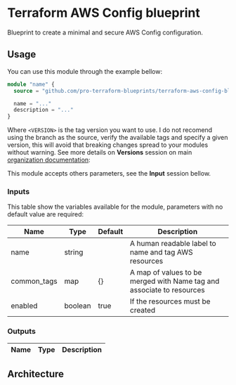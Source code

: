 # Terraform AWS Config blueprint

Blueprint to create a minimal and secure AWS Config configuration.

## Usage

You can use this module through the example bellow:

```terraform
module "name" {
  source = "github.com/pro-terraform-blueprints/terraform-aws-config-blueprint?ref=<VERSION>"

  name = "..."
  description = "..."
}
```

Where `<VERSION>` is the tag version you want to use. I do not recomend using
the branch as the source, verify the available tags and specify a given version,
this will avoid that breaking changes spread to your modules without warning.
See more details on **Versions** session on main [organization documentation](https://github.com/pro-terraform-blueprints/terraform-blueprints-documentation):

This module accepts others parameters, see the **Input** session bellow.

### Inputs

This table show the variables available for the module, parameters with no
default value are required:

| Name                    | Type           | Default         | Description |
| ----------------------- | -------------- | --------------- | --------------------------- |
| name                    | string         |                 | A human readable label to name and tag AWS resources |
| common_tags             | map            | {}              | A map of values to be merged with Name tag and associate to resources |
| enabled                 | boolean        | true            | If the resources must be created |

### Outputs

| Name             | Type   | Description |
| ----             | ----   | ----------- |

## Architecture
